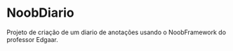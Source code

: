 # NoobDiario
Projeto de criação de um diario de anotações usando o NoobFramework do professor Edgaar.
